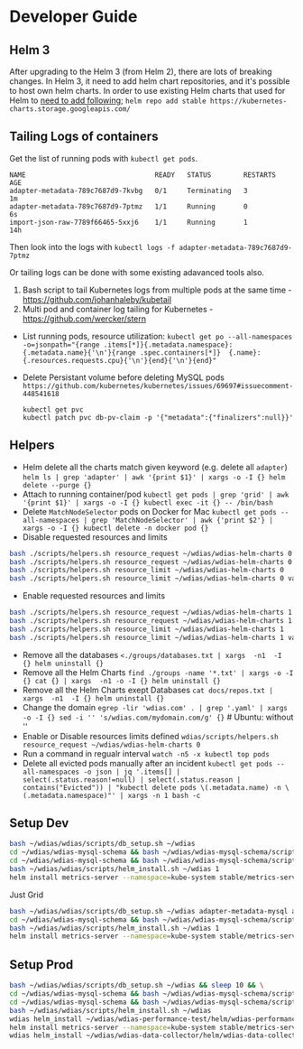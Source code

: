 # Developer Guide

## Helm 3
After upgrading to the Helm 3 (from Helm 2), there are lots of breaking changes. In Helm 3, it need to add helm chart repositories, and it's possible to host own helm charts.
In order to use existing Helm charts that used for Helm to [need to add following](https://stackoverflow.com/a/57970816/1461060);
`helm repo add stable https://kubernetes-charts.storage.googleapis.com/`

## Tailing Logs of containers
Get the list of running pods with `kubectl get pods`.
```
NAME                                READY   STATUS        RESTARTS   AGE
adapter-metadata-789c7687d9-7kvbg   0/1     Terminating   3          1m
adapter-metadata-789c7687d9-7ptmz   1/1     Running       0          6s
import-json-raw-7789f66465-5xxj6    1/1     Running       1          14h
```
Then look into the logs with `kubectl logs -f adapter-metadata-789c7687d9-7ptmz`

Or tailing logs can be done with some existing adavanced tools also.
1. Bash script to tail Kubernetes logs from multiple pods at the same time - https://github.com/johanhaleby/kubetail
2. Multi pod and container log tailing for Kubernetes - https://github.com/wercker/stern

- List running pods, resource utilization: `kubectl get po --all-namespaces -o=jsonpath="{range .items[*]}{.metadata.namespace}:{.metadata.name}{'\n'}{range .spec.containers[*]}  {.name}:{.resources.requests.cpu}{'\n'}{end}{'\n'}{end}"`

- Delete Persistant volume before deleting MySQL pods
  `https://github.com/kubernetes/kubernetes/issues/69697#issuecomment-448541618`
  ```
  kubectl get pvc
  kubectl patch pvc db-pv-claim -p '{"metadata":{"finalizers":null}}'
  ```

## Helpers
- Helm delete all the charts match given keyword (e.g. delete all `adapter`)
`helm ls | grep 'adapter' | awk '{print $1}' | xargs -o -I {} helm delete --purge {}`
- Attach to running container/pod
`kubectl get pods | grep 'grid' | awk '{print $1}' | xargs -o -I {} kubectl exec -it {} -- /bin/bash`
- Delete `MatchNodeSelector` pods on Docker for Mac
`kubectl get pods --all-namespaces | grep 'MatchNodeSelector' | awk {'print $2'} | xargs -o -I {} kubectl delete -n docker pod {}`
- Disable requested resources and limits
```sh
bash ./scripts/helpers.sh resource_request ~/wdias/wdias-helm-charts 0
bash ./scripts/helpers.sh resource_request ~/wdias/wdias-helm-charts 0 values
bash ./scripts/helpers.sh resource_limit ~/wdias/wdias-helm-charts 0
bash ./scripts/helpers.sh resource_limit ~/wdias/wdias-helm-charts 0 values
```
- Enable requested resources and limits
```sh
bash ./scripts/helpers.sh resource_request ~/wdias/wdias-helm-charts 1
bash ./scripts/helpers.sh resource_request ~/wdias/wdias-helm-charts 1 values
bash ./scripts/helpers.sh resource_limit ~/wdias/wdias-helm-charts 1
bash ./scripts/helpers.sh resource_limit ~/wdias/wdias-helm-charts 1 values
```
- Remove all the databases
`<./groups/databases.txt | xargs  -n1  -I {} helm uninstall {}`
- Remove all the Helm Charts
`find ./groups -name '*.txt' | xargs -o -I {} cat {} | xargs  -n1 -o -I {} helm uninstall {}`
- Remove all the Helm Charts exept Databases
`cat docs/repos.txt | xargs  -n1  -I {} helm uninstall {}`
- Change the domain
`egrep -lir 'wdias.com' . | grep '.yaml' | xargs -o -I {} sed -i '' 's/wdias.com/mydomain.com/g' {}` # Ubuntu: without ''
- Enable or Disable resources limits defined
`wdias/scripts/helpers.sh resource_request ~/wdias/wdias-helm-charts 0`
- Run a command in regualr interval
`watch -n5 -x kubectl top pods`
- Delete all evicted pods manually after an incident
`kubectl get pods --all-namespaces -o json | jq '.items[] | select(.status.reason!=null) | select(.status.reason | contains("Evicted")) | "kubectl delete pods \(.metadata.name) -n \(.metadata.namespace)"' | xargs -n 1 bash -c`

## Setup Dev
```sh
bash ~/wdias/wdias/scripts/db_setup.sh ~/wdias
cd ~/wdias/wdias-mysql-schema && bash ~/wdias/wdias-mysql-schema/scripts/install_database.sh adapter-metadata-mysql metadata wdias
cd ~/wdias/wdias-mysql-schema && bash ~/wdias/wdias-mysql-schema/scripts/install_database.sh adapter-extension-mysql extension wdias
bash ~/wdias/wdias/scripts/helm_install.sh ~/wdias 1
helm install metrics-server --namespace=kube-system stable/metrics-server -f ~/wdias/wdias-helm-charts/metrics-server/values.yaml
```
Just Grid
```sh
bash ~/wdias/wdias/scripts/db_setup.sh ~/wdias adapter-metadata-mysql adapter-redis adapter-query-mongodb
cd ~/wdias/wdias-mysql-schema && bash ~/wdias/wdias-mysql-schema/scripts/install_database.sh adapter-metadata-mysql metadata wdias
bash ~/wdias/wdias/scripts/helm_install.sh ~/wdias 1
helm install metrics-server --namespace=kube-system stable/metrics-server -f ~/wdias/wdias-helm-charts/metrics-server/values.yaml
```
## Setup Prod
```sh
bash ~/wdias/wdias/scripts/db_setup.sh ~/wdias && sleep 10 && \
cd ~/wdias/wdias-mysql-schema && bash ~/wdias/wdias-mysql-schema/scripts/install_database.sh adapter-metadata-mysql metadata wdias && \
cd ~/wdias/wdias-mysql-schema && bash ~/wdias/wdias-mysql-schema/scripts/install_database.sh adapter-extension-mysql extension wdias && \
bash ~/wdias/wdias/scripts/helm_install.sh ~/wdias
wdias helm_install ~/wdias/wdias-performance-test/helm/wdias-performance-test
helm install metrics-server --namespace=kube-system stable/metrics-server -f ~/wdias/wdias-helm-charts/metrics-server/values.yaml
wdias helm_install ~/wdias/wdias-data-collector/helm/wdias-data-collector
```